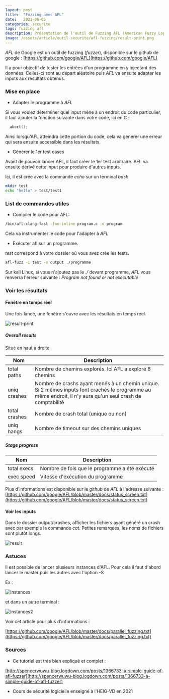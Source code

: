 ```yaml
---
layout: post
title:  "Fuzzing avec AFL"
date:   2021-06-05 
categories: securite
tags: fuzzing afl
description: Présentation de l'outil de Fuzzing AFL (American Fuzzy Lop)
image: /assets/article/outil-securite/afl-fuzzing/result-print.png
---
```

*AFL*  de Google est un outil de fuzzing (*fuzzer*), disponible sur le github de google : [https://github.com/google/AFL](https://github.com/google/AFL)

Il a pour objectif de tester les entrées d'un programme en y injectant des données. Celles-ci sont au départ aléatoire puis *AFL* va ensuite adapter les inputs aux résultats obtenus.

### Mise en place

- Adapter le programme à *AFL* 

Si vous voulez déterminer quel input mène à un endroit du code particulier, il faut ajouter la fonction suivante dans votre code, ici en C :   

```c
  abort();
```

Ainsi lorsqu'AFL atteindra cette portion du code, cela va générer une erreur qui sera ensuite accessible dans les résultats.



- Générer le 1er test cases

Avant de pouvoir lancer AFL, il faut créer le 1er test arbitraire. AFL va ensuite dérivé cette input pour produire d'autres inputs.

Ici, il est crée avec la commande *echo* sur un terminal *bash*

```bash
mkdir test
echo "hello" > test/test1
```



### List de commandes utiles

- Compiler le code pour AFL:


```bash
/bin/afl-clang-fast -fno-inline program.c -o program
```

Cela va instrumenter le code pour l'adapter à *AFL*



- Exécuter afl sur un programme.

*test* correspond à votre dossier où vous avez crée les tests.

```bash
afl-fuzz -i test -o output ./programme
```

Sur kali Linux, si vous n'ajoutez pas le *./* devant programme, *AFL* vous renverra l'erreur suivante : *Program  not found or not executable* 



### Voir les résultats

#### Fenêtre en temps réel

Une fois lancé, une fenêtre s'ouvre avec les résultats en temps réel.

![result-print]({{site.url_complet}}/assets/article/outil-securite/afl-fuzzing/result-print.png)

##### Overall results 

Situé en haut à droite

| Nom           | Description                                                  |
| ------------- | ------------------------------------------------------------ |
| total paths   | Nombre de chemins explorés. Ici AFL a exploré 8 chemins      |
| uniq crashes  | Nombre de crashs ayant menés à un chemin unique. Si 2 mêmes inputs font crachés le programme au même endroit, il n'y aura qu'un seul crash de comptabilité |
| total crashes | Nombre de crash total (unique ou non)                        |
| uniq hangs    | Nombre de timeout sur des chemins uniques                    |

##### Stage progress

| Nom         | Description                                   |
| ----------- | --------------------------------------------- |
| total execs | Nombre de fois que le programme a été exécuté |
| exec speed  | Vitesse d'exécution du programme              |



Plus d'informations est disponible sur le *github* de *AFL* à l'adresse suivante : [https://github.com/google/AFL/blob/master/docs/status_screen.txt](https://github.com/google/AFL/blob/master/docs/status_screen.txt)



#### Voir les inputs

Dans le dossier output/crashes, afficher les fichiers ayant généré un crash avec par exemple la commande *cat*. Petites remarques, les noms de fichiers sont plutôt longs.

![result]({{site.url_complet}}\assets\article\outil-securite\afl-fuzzing\result.PNG)



### Astuces

Il est possible de lancer plusieurs instances d'AFL. Pour cela il faut d'abord lancer le master puis les autres avec l'option -S

Ex :

![instances]({{site.url_complet}}\assets\article\outil-securite\afl-fuzzing\instances.png)



et dans un autre terminal :

![instances2]({{site.url_complet}}\assets\article\outil-securite\afl-fuzzing\instances2.png)

Voir cet article pour plus d'informations :

[https://github.com/google/AFL/blob/master/docs/parallel_fuzzing.txt](https://github.com/google/AFL/blob/master/docs/parallel_fuzzing.txt)

### Sources

- Ce tutoriel est très bien expliqué et complet :

[http://spencerwuwu-blog.logdown.com/posts/1366733-a-simple-guide-of-afl-fuzzer](http://spencerwuwu-blog.logdown.com/posts/1366733-a-simple-guide-of-afl-fuzzer)

- Cours de sécurité logicielle enseigné à l'HEIG-VD en 2021